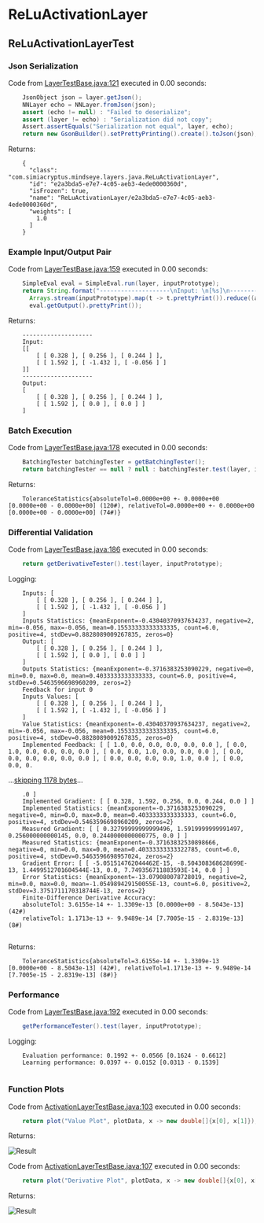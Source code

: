 # ReLuActivationLayer
## ReLuActivationLayerTest
### Json Serialization
Code from [LayerTestBase.java:121](../../../../../../../src/test/java/com/simiacryptus/mindseye/layers/LayerTestBase.java#L121) executed in 0.00 seconds: 
```java
    JsonObject json = layer.getJson();
    NNLayer echo = NNLayer.fromJson(json);
    assert (echo != null) : "Failed to deserialize";
    assert (layer != echo) : "Serialization did not copy";
    Assert.assertEquals("Serialization not equal", layer, echo);
    return new GsonBuilder().setPrettyPrinting().create().toJson(json);
```

Returns: 

```
    {
      "class": "com.simiacryptus.mindseye.layers.java.ReLuActivationLayer",
      "id": "e2a3bda5-e7e7-4c05-aeb3-4ede0000360d",
      "isFrozen": true,
      "name": "ReLuActivationLayer/e2a3bda5-e7e7-4c05-aeb3-4ede0000360d",
      "weights": [
        1.0
      ]
    }
```



### Example Input/Output Pair
Code from [LayerTestBase.java:159](../../../../../../../src/test/java/com/simiacryptus/mindseye/layers/LayerTestBase.java#L159) executed in 0.00 seconds: 
```java
    SimpleEval eval = SimpleEval.run(layer, inputPrototype);
    return String.format("--------------------\nInput: \n[%s]\n--------------------\nOutput: \n%s",
      Arrays.stream(inputPrototype).map(t -> t.prettyPrint()).reduce((a, b) -> a + ",\n" + b).get(),
      eval.getOutput().prettyPrint());
```

Returns: 

```
    --------------------
    Input: 
    [[
    	[ [ 0.328 ], [ 0.256 ], [ 0.244 ] ],
    	[ [ 1.592 ], [ -1.432 ], [ -0.056 ] ]
    ]]
    --------------------
    Output: 
    [
    	[ [ 0.328 ], [ 0.256 ], [ 0.244 ] ],
    	[ [ 1.592 ], [ 0.0 ], [ 0.0 ] ]
    ]
```



### Batch Execution
Code from [LayerTestBase.java:178](../../../../../../../src/test/java/com/simiacryptus/mindseye/layers/LayerTestBase.java#L178) executed in 0.00 seconds: 
```java
    BatchingTester batchingTester = getBatchingTester();
    return batchingTester == null ? null : batchingTester.test(layer, inputPrototype);
```

Returns: 

```
    ToleranceStatistics{absoluteTol=0.0000e+00 +- 0.0000e+00 [0.0000e+00 - 0.0000e+00] (120#), relativeTol=0.0000e+00 +- 0.0000e+00 [0.0000e+00 - 0.0000e+00] (74#)}
```



### Differential Validation
Code from [LayerTestBase.java:186](../../../../../../../src/test/java/com/simiacryptus/mindseye/layers/LayerTestBase.java#L186) executed in 0.00 seconds: 
```java
    return getDerivativeTester().test(layer, inputPrototype);
```
Logging: 
```
    Inputs: [
    	[ [ 0.328 ], [ 0.256 ], [ 0.244 ] ],
    	[ [ 1.592 ], [ -1.432 ], [ -0.056 ] ]
    ]
    Inputs Statistics: {meanExponent=-0.43040370937634237, negative=2, min=-0.056, max=-0.056, mean=0.15533333333333335, count=6.0, positive=4, stdDev=0.8828089009267835, zeros=0}
    Output: [
    	[ [ 0.328 ], [ 0.256 ], [ 0.244 ] ],
    	[ [ 1.592 ], [ 0.0 ], [ 0.0 ] ]
    ]
    Outputs Statistics: {meanExponent=-0.3716383253090229, negative=0, min=0.0, max=0.0, mean=0.4033333333333333, count=6.0, positive=4, stdDev=0.5463596698960209, zeros=2}
    Feedback for input 0
    Inputs Values: [
    	[ [ 0.328 ], [ 0.256 ], [ 0.244 ] ],
    	[ [ 1.592 ], [ -1.432 ], [ -0.056 ] ]
    ]
    Value Statistics: {meanExponent=-0.43040370937634237, negative=2, min=-0.056, max=-0.056, mean=0.15533333333333335, count=6.0, positive=4, stdDev=0.8828089009267835, zeros=0}
    Implemented Feedback: [ [ 1.0, 0.0, 0.0, 0.0, 0.0, 0.0 ], [ 0.0, 1.0, 0.0, 0.0, 0.0, 0.0 ], [ 0.0, 0.0, 1.0, 0.0, 0.0, 0.0 ], [ 0.0, 0.0, 0.0, 0.0, 0.0, 0.0 ], [ 0.0, 0.0, 0.0, 0.0, 1.0, 0.0 ], [ 0.0, 0.0, 0.
```
...[skipping 1178 bytes](etc/82.txt)...
```
    .0 ]
    Implemented Gradient: [ [ 0.328, 1.592, 0.256, 0.0, 0.244, 0.0 ] ]
    Implemented Statistics: {meanExponent=-0.3716383253090229, negative=0, min=0.0, max=0.0, mean=0.4033333333333333, count=6.0, positive=4, stdDev=0.5463596698960209, zeros=2}
    Measured Gradient: [ [ 0.32799999999999496, 1.5919999999991497, 0.256000000000145, 0.0, 0.2440000000000775, 0.0 ] ]
    Measured Statistics: {meanExponent=-0.37163832530898666, negative=0, min=0.0, max=0.0, mean=0.40333333333322785, count=6.0, positive=4, stdDev=0.5463596698957024, zeros=2}
    Gradient Error: [ [ -5.051514762044462E-15, -8.504308368628699E-13, 1.4499512701604544E-13, 0.0, 7.749356711883593E-14, 0.0 ] ]
    Error Statistics: {meanExponent=-13.079080078728019, negative=2, min=0.0, max=0.0, mean=-1.054989429150055E-13, count=6.0, positive=2, stdDev=3.3751711170318744E-13, zeros=2}
    Finite-Difference Derivative Accuracy:
    absoluteTol: 3.6155e-14 +- 1.3309e-13 [0.0000e+00 - 8.5043e-13] (42#)
    relativeTol: 1.1713e-13 +- 9.9489e-14 [7.7005e-15 - 2.8319e-13] (8#)
    
```

Returns: 

```
    ToleranceStatistics{absoluteTol=3.6155e-14 +- 1.3309e-13 [0.0000e+00 - 8.5043e-13] (42#), relativeTol=1.1713e-13 +- 9.9489e-14 [7.7005e-15 - 2.8319e-13] (8#)}
```



### Performance
Code from [LayerTestBase.java:192](../../../../../../../src/test/java/com/simiacryptus/mindseye/layers/LayerTestBase.java#L192) executed in 0.00 seconds: 
```java
    getPerformanceTester().test(layer, inputPrototype);
```
Logging: 
```
    Evaluation performance: 0.1992 +- 0.0566 [0.1624 - 0.6612]
    Learning performance: 0.0397 +- 0.0152 [0.0313 - 0.1539]
    
```

### Function Plots
Code from [ActivationLayerTestBase.java:103](../../../../../../../src/test/java/com/simiacryptus/mindseye/layers/java/ActivationLayerTestBase.java#L103) executed in 0.00 seconds: 
```java
    return plot("Value Plot", plotData, x -> new double[]{x[0], x[1]});
```

Returns: 

![Result](etc/test.44.png)



Code from [ActivationLayerTestBase.java:107](../../../../../../../src/test/java/com/simiacryptus/mindseye/layers/java/ActivationLayerTestBase.java#L107) executed in 0.00 seconds: 
```java
    return plot("Derivative Plot", plotData, x -> new double[]{x[0], x[2]});
```

Returns: 

![Result](etc/test.45.png)



